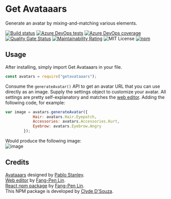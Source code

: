 # Get Avataaars
Generate an avatar by mixing-and-matching various elements.  

[![Build status](https://clydedsouza.visualstudio.com/Get%20Avataaars%20npm/_apis/build/status/Get%20Avataaars%20Main)](https://clydedsouza.visualstudio.com/Get%20Avataaars%20npm/_build/latest?definitionId=31)
[![Azure DevOps tests](https://img.shields.io/azure-devops/tests/clydedsouza/Get%2520Avataaars%2520npm/31?logo=azuredevops)](https://clydedsouza.visualstudio.com/Get%20Avataaars%20npm/_build?definitionId=31) 
[![Azure DevOps coverage](https://img.shields.io/azure-devops/coverage/clydedsouza/Get%20Avataaars%20npm/31.svg?logo=azuredevops)](https://clydedsouza.visualstudio.com/Get%20Avataaars%20npm/_build/latest?definitionId=31) 
[![Quality Gate Status](https://sonarcloud.io/api/project_badges/measure?project=ClydeDz_getavataaars-npm&metric=alert_status)](https://sonarcloud.io/dashboard?id=ClydeDz_getavataaars-npm) 
[![Maintainability Rating](https://sonarcloud.io/api/project_badges/measure?project=ClydeDz_getavataaars-npm&metric=sqale_rating)](https://sonarcloud.io/dashboard?id=ClydeDz_getavataaars-npm) 
![MIT License](https://img.shields.io/static/v1.svg?label=📜%20License&message=MIT&color=informational) 
[![npm](https://img.shields.io/npm/v/getavataaars?color=brightgreen&logo=npm)](https://bit.ly/getavataaars)         

## Usage
After installing, simply import Get Avataaars in your file.
```javascript
const avatars = require("getavataaars");
```
Consume the `generateAvatar()` API to get an avatar URL that you can use directly as an image. Supply the settings object to customize your avatar. All settings are pretty self-explanatory and matches the [web editor](https://getavataaars.com/). Adding the following code, for example:
```javascript
var image = avatars.generateAvatar({
            Hair: avatars.Hair.Eyepatch,
            Accessories: avatars.Accessories.Kurt,
            Eyebrow: avatars.Eyebrow.Angry
        }); 
```
Would produce the following image:   
![image](https://avataaars.io/?accessoriesType=Kurt&eyebrowType=Angry&topType=Eyepatch)

## Credits   
[Avataaars](https://avataaars.com/) designed by [Pablo Stanley](https://twitter.com/pablostanley).    
[Web editor](https://getavataaars.com/) by [Fang-Pen Lin](https://twitter.com/fangpenlin).   
[React npm package](https://www.npmjs.com/package/avataaars) by [Fang-Pen Lin](https://twitter.com/fangpenlin).    
This NPM package is developed by [Clyde D'Souza](https://twitter.com/clydedz).